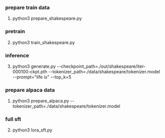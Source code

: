 ### prepare train data
1. python3 prepare_shakespeare.py 

### pretrain

2. python3 train_shakespeare.py

### inference

3. python3 generate.py --checkpoint_path=./out/shakespeare/iter-000100-ckpt.pth --tokenizer_path=./data/shakespeare/tokenizer.model --prompt="life is" --top_k=5

### prepare alpaca data
1. python3 prepare_alpaca.py --tokenizer_path=./data/shakespeare/tokenizer.model

### full sft
2. python3 lora_sft.py